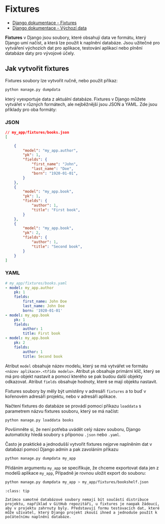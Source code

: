 Fixtures
========

* [Django dokumentace - Fixtures](https://docs.djangoproject.com/en/5.1/topics/db/fixtures/)
* [Django dokumentace - Výchozí data](https://docs.djangoproject.com/en/5.1/howto/initial-data/)


**Fixtures** v Django jsou soubory, které obsahují data ve formátu, který Django umí načíst, a která lze použít k naplnění databáze. Jsou užitečné pro vytváření výchozích dat pro aplikace, testování aplikací nebo plnění databáze daty pro vývojové účely.

Jak vytvořit fixtures
---------------------

Fixtures soubory lze vytvořit ručně, nebo použít příkaz:

```sh
python manage.py dumpdata
```

který vyexportuje data z aktuální databáze. Fixtures v Django můžete vytvářet v různých formátech, ale nejběžnější jsou JSON a YAML. Zde jsou příklady pro oba formáty:

### JSON

```json
// my_app/fixtures/books.json
[

    {
        "model": "my_app.author",
        "pk": 1,
        "fields": {
            "first_name": "John",
            "last_name": "Doe",
            "born": "1920-01-01",
        }
    },
    {
        "model": "my_app.book",
        "pk": 1,
        "fields": {
            "author": 1,
            "title": "First book",
        }
    },
    {
        "model": "my_app.book",
        "pk": 2,
        "fields": {
            "author": 1,
            "title": "Second book",
        }
    }
]
```

### YAML

```yaml
# my_app/fixtures/books.yaml
- model: my_app.author
    pk: 1
    fields:
        first_name: John Doe
        last_name: John Doe
        born: '1920-01-01'
- model: my_app.book
    pk: 1
    fields:
        author: 1
        title: First book
- model: my_app.book
    pk: 2
    fields:
        author: 1
        title: Second book
```

Atribut `model` obsahuje název modelu, který se má vytvářet ve formátu `<název aplikace>.<třída modelu>`. Atribut `pk` obsahuje primární klíč, který se má pro objekt nastavit a pomocí kterého se pak budou další objekty odkazovat. Atribut `fields` obsahuje hodnoty, které se mají objektu nastavit.

Fixtures soubory by měly být umístěny v adresáři `fixtures` a to buď v kořenovém adresáři projektu, nebo v adresáři aplikace.

Načtení fixtures do databáze se provádí pomocí příkazu `loaddata` s parametrem názvu fixtures souboru, který se má načíst:

```bash
python manage.py loaddata books
```

Povšimněte si, že není potřeba uvádět celý název souboru, Django automaticky hledá soubory s příponou `.json` nebo `.yaml`.

Často je praktické a jednodušší vytvořit fixtures nejprve naplněním dat v databází pomocí Django admin a pak zavoláním příkazu

```bash
python manage.py dumpdata my_app
```

Přidáním argumentu `my_app` se specifikuje, že chceme exportovat data jen z modelů aplikace `my_app`, Případně je rovnou uložit export do souboru:

```bash
python manage.py dumpdata my_app > my_app/fixtures/bookshelf.json
```

```{admonition} Fixtures v repozitáři
:class: tip

Zatímco samotné databázové soubory nemají bít součástí distribuce projektu, například v GitHub repozitáři, u fixtures je naopak žádoucí, aby v projektu zahrnuty byly. Představují formu testovacích dat, které může uživatel, který Django projekt zkouší ihned a jednoduše použít k počátečnímu naplnění databáze.
```